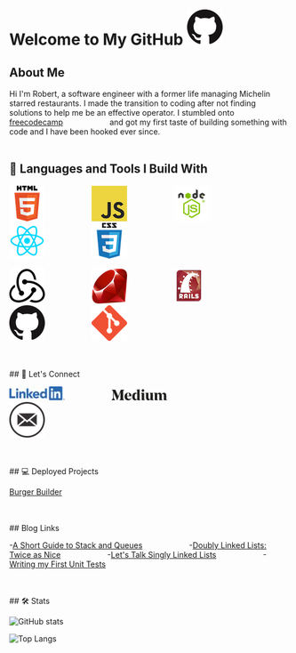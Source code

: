 # Welcome to My GitHub ![GitHub Logo](assets/images/github.png)

## About Me

Hi I'm Robert, a software engineer with a former life managing Michelin starred restaurants. I made the transition to coding after not finding solutions to help me be an effective operator. I stumbled onto [freecodecamp](https://www.freecodecamp.org/) and got my first taste of building something with code and I have been hooked ever since.
<br>
<br>

## 🧰 Languages and Tools I Build With

<a href=""><img src="assets/images/HTML5.png" alt="HTML5"></a>
<a href=""><img  src="assets/images/js.png" alt="JS"></a>
<a href=""><img src="assets/images/nodejs.png" alt="Node.js"></a>
<a href=""><img src="assets/images/react.png" alt="React"></a>
<a href=""><img src="assets/images/css.png" alt="CSS3"></a>

<a href=""><img src="assets/images/redux.png" alt="Redux"></a>
<a href=""><img src="assets/images/ruby.png" alt="Ruby"></a>
<a href=""><img src="assets/images/rails.png" alt="Rails"></a>
<a href=""><img src="assets/images/github.png" alt="GitHub"></a>
<a href=""><img src="assets/images/git.png" alt="Git"></a>

<br>
<br>
## 📣 Let's Connect

<style>
   a {margin-right: 80px;}
</style>

<a href="https://www.linkedin.com/in/robert-keller-dev/"><img src="assets/images/linkedin.jpg" alt="LinkedIn Icon"></a>
<a href="https://medium.com/@robert.keller22"><img src="assets/images/medium.png" alt="Medium Icon"></a>
<a href="mailto: robert.keller22@gmail.com"><img src="assets/images/email.png" alt="Email Icon"></a>

<br>
<br>
## 💻 Deployed Projects

[Burger Builder](https://react---burger-builder.web.app/)

<br>
<br>
## Blog Links

-[A Short Guide to Stack and Queues](https://medium.com/@robert.keller22/a-short-guide-to-stacks-queues-459f8df2081b) -[Doubly Linked Lists: Twice as Nice](https://medium.com/javascript-in-plain-english/twice-as-nice-doubly-linked-lists-c7421b9e4f16) -[Let's Talk Singly Linked Lists](https://medium.com/javascript-in-plain-english/lets-talk-singly-linked-lists-29fe52a93410) -[Writing my First Unit Tests](https://medium.com/@robert.keller22/my-first-unit-test-also-my-second-and-third-9615f428d1fe)

<br>
<br>
## 🛠 Stats

![GitHub stats](https://github-readme-stats.vercel.app/api?username=MisterRK&show_icons=true&theme=dracula)

![Top Langs](https://github-readme-stats.vercel.app/api/top-langs/?username=MisterRK&theme=dracula)

<!--
**MisterRK/MisterRK** is a ✨ _special_ ✨ repository because its `README.md` (this file) appears on your GitHub profile.

Here are some ideas to get you started:

- 🔭 I’m currently working on ...
- 🌱 I’m currently learning ...
- 👯 I’m looking to collaborate on ...
- 🤔 I’m looking for help with ...
- 💬 Ask me about ...
- 📫 How to reach me: ...
- 😄 Pronouns: ...
- ⚡ Fun fact: ...
-->

